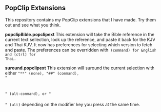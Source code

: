 PopClip Extensions
----

This repository contains my PopClip extensions that I have made. Try them out and see what you think.

**popclipBible.popclipext** This extension will take the Bible reference in the current text sellection, look up the reference, and paste it back for the KJV and Thai KJV. It now has preferences for selecting which version to fetch and paste. The preferences can be overridden with<code> (command) for English and (ctrl) for Thai.</code>

**suround.popclipext** This extension will suround the current selection with either <code>"**" (none), "##" (command), "<h1></h1>" (alt-command), or "<h3></h3>" (alt)</code> depending on the modifier key you press at the same time.

